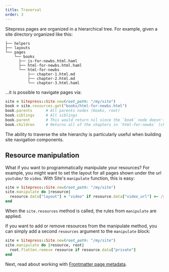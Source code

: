 ```yaml
---
title: Traversal
order: 3
---
```


Sitepress pages are organized in a hierarchical tree. For example, given a site directory organized like this:

```
├── helpers
├── layouts
└── pages
    └── books
      ├── js-for-newbs.html.haml
      ├── html-for-newbs.html.haml
      └── html-for-newbs
          ├── chapter-1.html.md
          ├── chapter-2.html.md
          └── chapter-3.html.haml
```

...it is possible to navigate pages via:

```ruby
site = Sitepress::Site.new(root_path: "/my/site")
book = site.resources.get("books/html-for-newbs.html")
book.parents      # All parents nodes (books, root)
book.siblings     # All siblings
book.parent       # This would return nil since the `book` node doesn't have a page.
book.children     # Returns all of the chapters in `html-for-newbs` (chatper-1 .. chapter-3)
```

The ability to traverse the site hierarchy is particularly useful when building site navigation components.

## Resource manipulation

What if you want to programmatically manipulate your resources? For example, you might want to set the layout for all pages shown under the url `youtube/` to `video`. With Site's `manipulate` function, this is easy:

```ruby
site = Sitepress::Site.new(root_path: "/my/site")
site.manipulate do |resource|
  resource.data["layout"] = "video" if resource.data["video_url"] =~ /youtube/
end
```

When the `site.resources` method is called, the rules from `manipulate` are applied.

If you want to add or remove resources from the manipulate method, you can simply add a second `resources` argument to the `manipulate` block:

```ruby
site = Sitepress::Site.new(root_path: "/my/site")
site.manipulate do |resource, root|
  root.flatten.remove resource if resource.data["private"]
end
```

Next, read about working with [Frontmatter page metadata](/basics/frontmatter).
